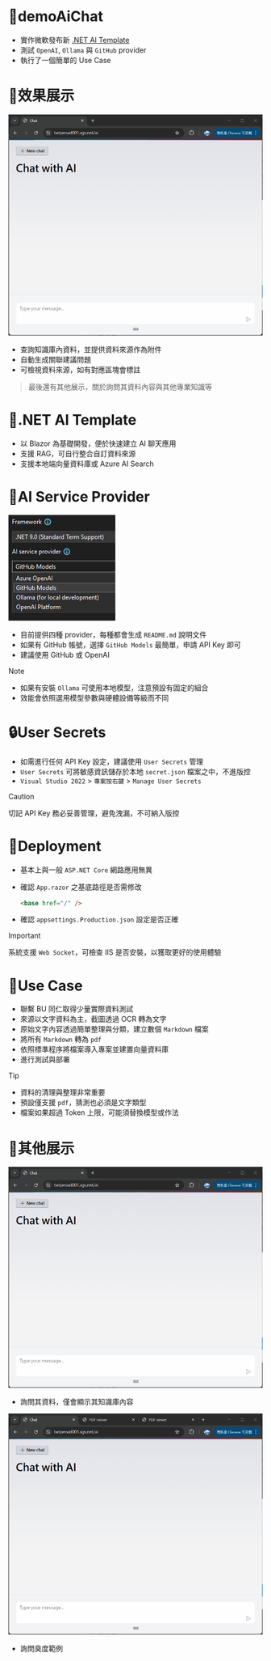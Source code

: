 # 🦜demoAiChat

- 實作微軟發布新 [.NET AI Template](https://devblogs.microsoft.com/dotnet/announcing-dotnet-ai-template-preview1/)
- 測試 `OpenAI`, `Ollama` 與 `GitHub` provider
- 執行了一個簡單的 Use Case

# 📱效果展示

![](./assets/demo2.gif)

- 查詢知識庫內資料，並提供資料來源作為附件
- 自動生成關聯建議問題
- 可檢視資料來源，如有對應區塊會標註

>最後還有其他展示，關於詢問其資料內容與其他專業知識等

# 🎉.NET AI Template

- 以 Blazor 為基礎開發，便於快速建立 AI 聊天應用
- 支援 RAG，可自行整合自訂資料來源
- 支援本地端向量資料庫或 Azure AI Search

# 🤖AI Service Provider

![](./assets/ai-service-provider.png)

- 目前提供四種 provider，每種都會生成 `README.md` 說明文件
- 如果有 GitHub 帳號，選擇 `GitHub Models` 最簡單，申請 API Key 即可
- 建議使用 GitHub 或 OpenAI

>[!NOTE]
> - 如果有安裝 `Ollama` 可使用本地模型，注意預設有固定的組合
> - 效能會依照選用模型參數與硬體設備等級而不同

# 🔒User Secrets

- 如需進行任何 API Key 設定，建議使用 `User Secrets` 管理
- `User Secrets` 可將敏感資訊儲存於本地 `secret.json` 檔案之中，不進版控
- `Visual Studio 2022` > `專案按右鍵` > `Manage User Secrets`

>[!CAUTION]
>切記 API Key 務必妥善管理，避免洩漏，不可納入版控

# 🚀Deployment

- 基本上與一般 `ASP.NET Core` 網路應用無異
- 確認 `App.razor` 之基底路徑是否需修改
  
  ```html
  <base href="/" />
  ```
- 確認 `appsettings.Production.json` 設定是否正確

>[!IMPORTANT]
>系統支援 `Web Socket`，可檢查 IIS 是否安裝，以獲取更好的使用體驗

# 👤Use Case

- 聯繫 BU 同仁取得少量實際資料測試
- 來源以文字資料為主，截圖透過 OCR 轉為文字
- 原始文字內容透過簡單整理與分類，建立數個 `Markdown` 檔案
- 將所有 `Markdown` 轉為 `pdf`
- 依照標準程序將檔案導入專案並建置向量資料庫
- 進行測試與部署

>[!TIP]
> - 資料的清理與整理非常重要
> - 預設僅支援 `pdf`，猜測也必須是文字類型
> - 檔案如果超過 Token 上限，可能須替換模型或作法

# 📱其他展示

![](./assets/demo.gif)

- 詢問其資料，僅會顯示其知識庫內容

![](./assets/demo3.gif)

- 詢問臭度範例